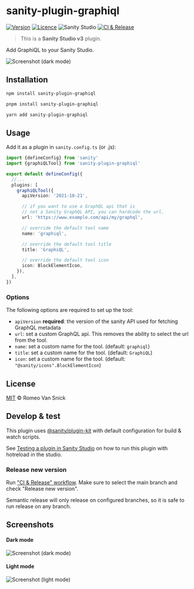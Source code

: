 # sanity-plugin-graphiql

[![Version](https://img.shields.io/npm/v/sanity-plugin-graphiql)](https://www.npmjs.com/package/sanity-plugin-graphiql)
[![Licence](https://img.shields.io/npm/l/sanity-plugin-graphiql)](https://www.npmjs.com/package/sanity-plugin-graphiql)
![Sanity Studio](https://img.shields.io/badge/v3-000000?label=sanity%20studio)
[![CI & Release](https://github.com/romeovs/sanity-plugin-graphiql/actions/workflows/main.yml/badge.svg)](https://github.com/romeovs/sanity-plugin-graphiql/actions/workflows/main.yml)

> This is a **Sanity Studio v3** plugin.

Add GraphiQL to your Sanity Studio.

![Screenshot (dark mode)](./screenshots/dark.png)

## Installation

```sh
npm install sanity-plugin-graphiql
```

```sh
pnpm install sanity-plugin-graphiql
```

```sh
yarn add sanity-plugin-graphiql
```

## Usage

Add it as a plugin in `sanity.config.ts` (or .js):

```ts
import {defineConfig} from 'sanity'
import {graphiQLTool} from 'sanity-plugin-graphiql'

export default defineConfig({
  //...
  plugins: [
    graphiQLTool({
      apiVersion: '2021-10-21',

      // if you want to use a GraphQL api that is
      // not a Sanity GraphQL API, you can hardcode the url.
      url: 'https://www.example.com/api/my/graphql',

      // override the default tool name
      name: 'graphiql',

      // override the default tool title
      title: 'GraphiQL',

      // override the default tool icon
      icon: BlockElementIcon,
    }),
  ],
})
```

### Options

The following options are required to set up the tool:

- `apiVersion` **required**: the version of the sanity API used for fetching GraphQL metadata
- `url`: set a custom GraphQL api. This removes the ability to select the url from the tool.
- `name`: set a custom name for the tool. (default: `graphiql`)
- `title`: set a custom name for the tool. (default: `GraphiQL`)
- `icon`: set a custom name for the tool. (default: `"@sanity/icons".BlockElementIcon`)

## License

[MIT](LICENSE) © Romeo Van Snick

## Develop & test

This plugin uses [@sanity/plugin-kit](https://github.com/sanity-io/plugin-kit)
with default configuration for build & watch scripts.

See [Testing a plugin in Sanity Studio](https://github.com/sanity-io/plugin-kit#testing-a-plugin-in-sanity-studio)
on how to run this plugin with hotreload in the studio.

### Release new version

Run ["CI & Release" workflow](https://github.com/romeovs/sanity-plugin-graphiql/actions/workflows/main.yml).
Make sure to select the main branch and check "Release new version".

Semantic release will only release on configured branches, so it is safe to run release on any branch.

## Screenshots

#### Dark mode

![Screenshot (dark mode)](./screenshots/dark.png)

#### Light mode

![Screenshot (light mode)](./screenshots/light.png)
